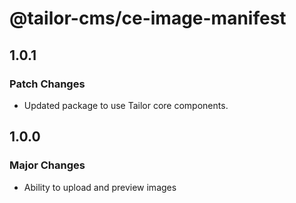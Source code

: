 # @tailor-cms/ce-image-manifest

## 1.0.1

### Patch Changes

- Updated package to use Tailor core components.

## 1.0.0

### Major Changes

- Ability to upload and preview images
